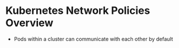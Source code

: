# Kubernetes Network Policies Overview

* Pods within a cluster can communicate with each other by default